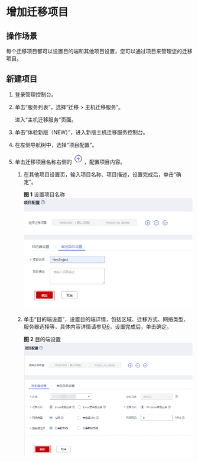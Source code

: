 # 增加迁移项目<a name="sms_03_0044"></a>

## 操作场景<a name="zh-cn_topic_0249618219_section136982461112"></a>

每个迁移项目都可以设置目的端和其他项目设置，您可以通过项目来管理您的迁移项目。

## 新建项目<a name="zh-cn_topic_0249618219_section1743410332117"></a>

1.  登录管理控制台。
2.  单击“服务列表”，选择“迁移 \> 主机迁移服务”。

    进入“主机迁移服务”页面。

3.  单击“体验新版（NEW）”，进入新版主机迁移服务控制台。
4.  在左侧导航树中，选择“项目配置”。
5.  单击迁移项目名称右侧的![](figures/新增项目.png)，配置项目内容。
    1.  在其他项目设置页，输入项目名称、项目描述，设置完成后，单击“确定”。

        **图 1**  设置项目名称<a name="zh-cn_topic_0249618219_fig12273163822618"></a>  
        ![](figures/设置项目名称.png "设置项目名称")

    2.  单击“目的端设置”，设置目的端详情，包括区域、迁移方式、网络类型、服务器选择等，具体内容详情请参见[6](设置目的端.md#zh-cn_topic_0253313951_li18203141120)，设置完成后，单击确定。

        **图 2**  目的端设置<a name="zh-cn_topic_0249618219_fig1886145253010"></a>  
        ![](figures/目的端设置.png "目的端设置")



